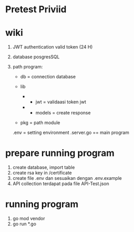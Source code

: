 # Pretest Priviid

# wiki 
1. JWT authentication valid token (24 H)
2. database posgresSQL
3. path program:

    - db = connection database
    - lib 
        - - jwt = validaasi token jwt     
        - - models = create response 

    - pkg = path module

    .env = setting environment
    .server.go == main program 


# prepare running program
1. create database, import table
2. create rsa key in /certificate
3. create file .env dan sesuaikan dengan .env.example
4. API collection terdapat pada file API-Test.json 

# running program
1. go mod vendor
2. go run *.go